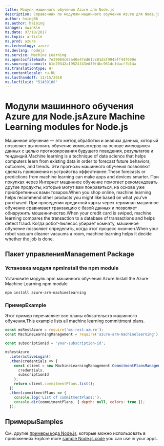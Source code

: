 ```yaml
---
title: Модули машинного обучения Azure для Node.js
description: Справочник по модулям машинного обучения Azure для Node.js
author: hning86
ms.author: haining
manager: mwinkle
ms.date: 07/18/2017
ms.topic: article
ms.prod: azure
ms.technology: azure
ms.devlang: nodejs
ms.service: Machine Learning
ms.openlocfilehash: 7e39084c65a40e47ed61cc01daf994aff447690e
ms.sourcegitcommit: b1e29342a19524f43ed70f4bc961dcfdacffb14a
ms.translationtype: HT
ms.contentlocale: ru-RU
ms.lasthandoff: 11/15/2018
ms.locfileid: "51439108"
---
```

# <a name="azure-machine-learning-modules-for-nodejs"></a><span data-ttu-id="99af7-103">Модули машинного обучения Azure для Node.js</span><span class="sxs-lookup"><span data-stu-id="99af7-103">Azure Machine Learning modules for Node.js</span></span>

<span data-ttu-id="99af7-104">Машинное обучение — это метод обработки и анализа данных, который позволяет выполнить обучение компьютеров на основе имеющихся данных с целью прогнозирования будущего поведения, результатов и тенденций.</span><span class="sxs-lookup"><span data-stu-id="99af7-104">Machine learning is a technique of data science that helps computers learn from existing data in order to forecast future behaviors, outcomes, and trends.</span></span> <span data-ttu-id="99af7-105">Эти прогнозы машинного обучения позволяют сделать приложения и устройства эффективнее.</span><span class="sxs-lookup"><span data-stu-id="99af7-105">These forecasts or predictions from machine learning can make apps and devices smarter.</span></span> <span data-ttu-id="99af7-106">При покупках через Интернет машинное обучение помогает рекомендовать другие продукты, которые могут вам понравиться, на основе уже приобретенных вами товаров.</span><span class="sxs-lookup"><span data-stu-id="99af7-106">When you shop online, machine learning helps recommend other products you might like based on what you've purchased.</span></span> <span data-ttu-id="99af7-107">При проведении кредитной карты через терминал машинное обучение сравнивает транзакцию с базой данных и позволяет обнаружить мошенничество.</span><span class="sxs-lookup"><span data-stu-id="99af7-107">When your credit card is swiped, machine learning compares the transaction to a database of transactions and helps detect fraud.</span></span> <span data-ttu-id="99af7-108">Когда робот-пылесос убирает комнату, машинное обучение позволяет определить, когда этот процесс окончен.</span><span class="sxs-lookup"><span data-stu-id="99af7-108">When your robot vacuum cleaner vacuums a room, machine learning helps it decide whether the job is done.</span></span>

## <a name="management-package"></a><span data-ttu-id="99af7-109">Пакет управления</span><span class="sxs-lookup"><span data-stu-id="99af7-109">Management Package</span></span>


### <a name="install-the-npm-module"></a><span data-ttu-id="99af7-110">Установка модуля npm</span><span class="sxs-lookup"><span data-stu-id="99af7-110">Install the npm module</span></span>

<span data-ttu-id="99af7-111">Установите модуль npm машинного обучения Azure.</span><span class="sxs-lookup"><span data-stu-id="99af7-111">Install the Azure Machine Learning npm module</span></span>

```bash
npm install azure-arm-machinelearning
```

### <a name="example"></a><span data-ttu-id="99af7-112">Пример</span><span class="sxs-lookup"><span data-stu-id="99af7-112">Example</span></span>

<span data-ttu-id="99af7-113">Этот пример перечисляет все планы обязательств машинного обучения.</span><span class="sxs-lookup"><span data-stu-id="99af7-113">This example lists all machine learning committment plans.</span></span>

```javascript
const msRestAzure = require('ms-rest-azure');
const MachineLearningManagement = require('azure-arm-machinelearning');

const subscriptionId = 'your-subscription-id';

msRestAzure
  .interactiveLogin()
  .then(credentials => {
    const client = new MachineLearningManagement.CommitmentPlansManagementClient(
      credentials,
      subscriptionId
    );
    return client.commitmentPlans.list();
  })
  .then(commitmentPlans => {
    console.log('List of commitmentPlans:');
    console.dir(commitmentPlans, { depth: null, colors: true });
  });
```

## <a name="samples"></a><span data-ttu-id="99af7-114">Примеры</span><span class="sxs-lookup"><span data-stu-id="99af7-114">Samples</span></span>

<span data-ttu-id="99af7-115">См. другие [примеры кода Node.js](https://azure.microsoft.com/resources/samples/?platform=nodejs), которые можно использовать в приложениях.</span><span class="sxs-lookup"><span data-stu-id="99af7-115">Explore more [sample Node.js code](https://azure.microsoft.com/resources/samples/?platform=nodejs) you can use in your apps.</span></span>
